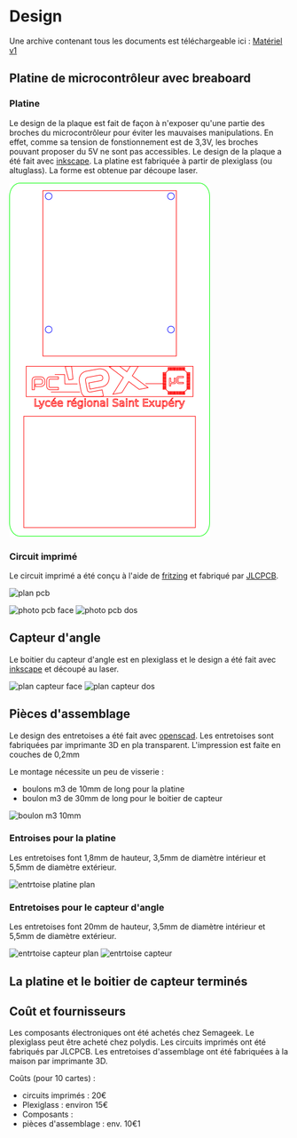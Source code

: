 # Design

Une archive contenant tous les documents est téléchargeable ici : [Matériel v1](https://github.com/olivier-boesch/CircuitPython-au-lycee/raw/master/Mat%C3%A9riel/release/Mat%C3%A9riel_v1.zip)

## Platine de microcontrôleur avec breaboard

### Platine
Le design de la plaque est fait de façon à n'exposer qu'une partie des broches du microcontrôleur pour éviter les mauvaises manipulations.
En effet, comme sa tension de fonstionnement est de 3,3V, les broches pouvant proposer du 5V ne sont pas accessibles. 
Le design de la plaque a été fait avec [inkscape](https://inkscape.org/fr/). 
La platine est fabriquée à partir de plexiglass (ou altuglass). La forme est obtenue par découpe laser. 

![plan de la platine](https://github.com/olivier-boesch/CircuitPython-au-lycee/raw/master/Mat%C3%A9riel/Platine%20d'exp%C3%A9rimentation/plaque_exp%C3%A9rimentation_pc.png "Plan platine")

### Circuit imprimé
Le circuit imprimé a été conçu à l'aide de [fritzing](http://fritzing.org/home/) et fabriqué par [JLCPCB](https://jlcpcb.com/).

![plan pcb](https://github.com/olivier-boesch/CircuitPython-au-lycee/raw/master/Mat%C3%A9riel/pcb/m4v06-2019_pcb.png "Plan pcb")

![photo pcb face](https://github.com/olivier-boesch/CircuitPython-au-lycee/raw/master/Mat%C3%A9riel/pcb/pcb_front_s.jpg "photo pcb face")
![photo pcb dos](https://github.com/olivier-boesch/CircuitPython-au-lycee/raw/master/Mat%C3%A9riel/pcb/pcb_back_s.jpg "photo pcb dos")



## Capteur d'angle
Le boitier du capteur d'angle est en plexiglass et le design a été fait avec [inkscape](https://inkscape.org/fr/) et découpé au laser. 

![plan capteur face](https://github.com/olivier-boesch/CircuitPython-au-lycee/raw/master/Mat%C3%A9riel/Platine%20capteur%20angle/plaque_pot_dessus.svg.png "Plan capteur face")
![plan capteur dos](https://github.com/olivier-boesch/CircuitPython-au-lycee/raw/master/Mat%C3%A9riel/Platine%20capteur%20angle/plaque_pot_dessous.svg.png "Plan capteur dos")


## Pièces d'assemblage
Le design des entretoises a été fait avec [openscad](https://www.openscad.org/). 
Les entretoises sont fabriquées par imprimante 3D en pla transparent. L'impression est faite en couches de 0,2mm

Le montage nécessite un peu de visserie :
* boulons m3 de 10mm de long pour la platine
* boulon m3 de 30mm de long pour le boitier de capteur

![boulon m3 10mm](https://github.com/olivier-boesch/CircuitPython-au-lycee/raw/master/Mat%C3%A9riel/assemblage/boulon_m3-10mm.jpg "boulon m3 10mm")

### Entroises pour la platine
Les entretoises font 1,8mm de hauteur, 3,5mm de diamètre intérieur et 5,5mm de diamètre extérieur.
 
![entrtoise platine plan](https://github.com/olivier-boesch/CircuitPython-au-lycee/raw/master/Mat%C3%A9riel/assemblage/entretoise_plaque_ex.png "entrtoise platine plan")


### Entretoises pour le capteur d'angle
Les entretoises font 20mm de hauteur, 3,5mm de diamètre intérieur et 5,5mm de diamètre extérieur.

![entrtoise capteur plan](https://github.com/olivier-boesch/CircuitPython-au-lycee/raw/master/Mat%C3%A9riel/assemblage/entretoise_capteur_angle.png "entrtoise capteur plan")
![entrtoise capteur](https://github.com/olivier-boesch/CircuitPython-au-lycee/raw/master/Mat%C3%A9riel/assemblage/entretoise_capteur_angle_3d.jpg "entrtoise capteur")


## La platine et le boitier de capteur terminés

## Coût et fournisseurs
Les composants électroniques ont été achetés chez Semageek. Le plexiglass peut être acheté chez polydis. Les circuits imprimés ont été fabriqués par JLCPCB. Les entretoises d'assemblage ont été fabriquées à la maison par imprimante 3D.

Coûts (pour 10 cartes) :
* circuits imprimés : 20€
* Plexiglass : environ 15€
* Composants : 
* pièces d'assemblage : env. 10€1